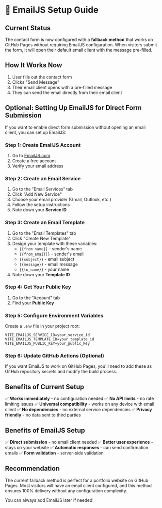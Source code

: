 # 📧 EmailJS Setup Guide

## Current Status
The contact form is now configured with a **fallback method** that works on GitHub Pages without requiring EmailJS configuration. When visitors submit the form, it will open their default email client with the message pre-filled.

## How It Works Now
1. User fills out the contact form
2. Clicks "Send Message"
3. Their email client opens with a pre-filled message
4. They can send the email directly from their email client

## Optional: Setting Up EmailJS for Direct Form Submission

If you want to enable direct form submission without opening an email client, you can set up EmailJS:

### Step 1: Create EmailJS Account
1. Go to [EmailJS.com](https://www.emailjs.com/)
2. Create a free account
3. Verify your email address

### Step 2: Create an Email Service
1. Go to the "Email Services" tab
2. Click "Add New Service"
3. Choose your email provider (Gmail, Outlook, etc.)
4. Follow the setup instructions
5. Note down your **Service ID**

### Step 3: Create an Email Template
1. Go to the "Email Templates" tab
2. Click "Create New Template"
3. Design your template with these variables:
   - `{{from_name}}` - sender's name
   - `{{from_email}}` - sender's email
   - `{{subject}}` - email subject
   - `{{message}}` - email message
   - `{{to_name}}` - your name
4. Note down your **Template ID**

### Step 4: Get Your Public Key
1. Go to the "Account" tab
2. Find your **Public Key**

### Step 5: Configure Environment Variables
Create a `.env` file in your project root:
```
VITE_EMAILJS_SERVICE_ID=your_service_id
VITE_EMAILJS_TEMPLATE_ID=your_template_id
VITE_EMAILJS_PUBLIC_KEY=your_public_key
```

### Step 6: Update GitHub Actions (Optional)
If you want EmailJS to work on GitHub Pages, you'll need to add these as GitHub repository secrets and modify the build process.

## Benefits of Current Setup
✅ **Works immediately** - no configuration needed
✅ **No API limits** - no rate limiting issues
✅ **Universal compatibility** - works on any device with email client
✅ **No dependencies** - no external service dependencies
✅ **Privacy friendly** - no data sent to third parties

## Benefits of EmailJS Setup
✅ **Direct submission** - no email client needed
✅ **Better user experience** - stays on your website
✅ **Automatic responses** - can send confirmation emails
✅ **Form validation** - server-side validation

## Recommendation
The current fallback method is perfect for a portfolio website on GitHub Pages. Most visitors will have an email client configured, and this method ensures 100% delivery without any configuration complexity.

You can always add EmailJS later if needed!
